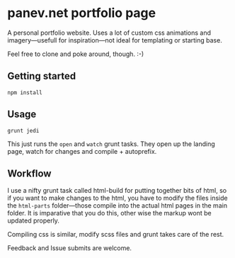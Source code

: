# panev.net portfolio page


A personal portfolio website. Uses a lot of custom css animations and imagery—usefull for inspiration—not ideal for templating or starting base.

Feel free to clone and poke around, though. :-)


## Getting started

```
npm install
```


## Usage

```
grunt jedi
```
This just runs the ``` open ``` and ``` watch ``` grunt tasks. They open up the landing page, watch for changes and compile + autoprefix.


## Workflow

I use a nifty grunt task called html-build for putting together bits of html, so if you want to make changes to the html, you have to modify the files inside the ``` html-parts ``` folder—those compile into the actual html pages in the main folder. It is imparative that you do this, other wise the markup wont be updated properly.

Compiling css is similar, modify scss files and grunt takes care of the rest.


Feedback and Issue submits are welcome.
